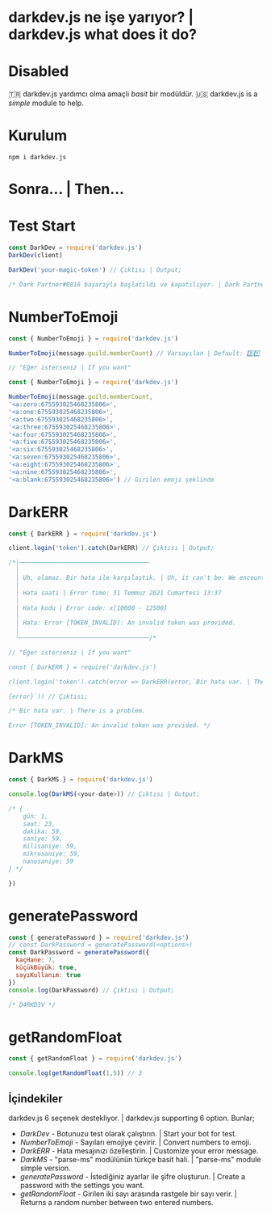 # darkdev.js ne işe yarıyor? | darkdev.js what does it do?
# Disabled
🇹🇷 darkdev.js yardımcı olma amaçlı *basit* bir modüldür.
🇺🇸 darkdev.js is a *simple* module to help.

# Kurulum

`npm i darkdev.js`

# Sonra... | Then...

# Test Start
```js
const DarkDev = require('darkdev.js')
DarkDev(client)

DarkDev('your-magic-token') // Çıktısı | Output;

/* Dark Partner#0816 başarıyla başlatıldı ve kapatılıyor. | Dark Partner#0816 succesfully started and now shuting down. */
```

# NumberToEmoji
```js
const { NumberToEmoji } = require('darkdev.js')

NumberToEmoji(message.guild.memberCount) // Varsayılan | Default: 3️⃣1️⃣

// "Eğer isterseniz | If you want"

const { NumberToEmoji } = require('darkdev.js')

NumberToEmoji(message.guild.memberCount,
'<a:zero:675593025468235806>',
'<a:one:675593025468235806>',
'<a:two:675593025468235806>',
'<a:three:675593025468235806>',
'<a:four:675593025468235806>',
'<a:five:675593025468235806>',
'<a:six:675593025468235806>',
'<a:seven:675593025468235806>',
'<a:eight:675593025468235806>',
'<a:nine:675593025468235806>',
'<a:blank:675593025468235806>') // Girilen emoji şeklinde
```

# DarkERR
```js
const { DarkERR } = require('darkdev.js')

client.login('token').catch(DarkERR) // Çıktısı | Output;

/*│────────────────────────────────────
  │
  │ Uh, olamaz. Bir hata ile karşılaştık. | Uh, it can't be. We encountered an error.
  │
  │ Hata saati | Error time: 31 Temmuz 2021 Cumartesi 13:37
  │
  │ Hata kodu | Error code: x[10000 - 12500]
  │
  │ Hata: Error [TOKEN_INVALID]: An invalid token was provided.
  │
  └────────────────────────────────────/*

// "Eğer isterseniz | If you want"

const { DarkERR } = require('darkdev.js')

client.login('token').catch(error => DarkERR(error,`Bir hata var. | There is a problem.

{error}`)) // Çıktısı;

/* Bir hata var. | There is a problem.

Error [TOKEN_INVALID]: An invalid token was provided. */
```

# DarkMS
```js
const { DarkMS } = require('darkdev.js')

console.log(DarkMS(<your-date>)) // Çıktısı | Output;

/* {
	gün: 1,
	saat: 23,
	dakika: 59,
	saniye: 59,
	milisaniye: 59,
	mikrosaniye: 59,
	nanosaniye: 59
} */

})
```

# generatePassword
```js
const { generatePassword } = require('darkdev.js')
// const DarkPassword = generatePassword(<options>)
const DarkPassword = generatePassword({
  kaçHane: 7,
  küçükBüyük: true,
  sayıKullanım: true
})
console.log(DarkPassword) // Çıktısı | Output;

/* D4RKD3V */
```

# getRandomFloat
```js
const { getRandomFloat } = require('darkdev.js')

console.log(getRandomFloat(1,5)) // 3
```
## İçindekiler

darkdev.js 6 seçenek destekliyor. | darkdev.js supporting 6 option. Bunlar;

* *_DarkDev_* - Botunuzu test olarak çalıştırın. | Start your bot for test.
* *_NumberToEmoji_* - Sayıları emojiye çevirir. | Convert numbers to emoji.
* *_DarkERR_* - Hata mesajınızı özelleştirin. | Customize your error message.
* *_DarkMS_* - "parse-ms" modülünün türkçe basit hali. | "parse-ms" module simple version.
* *_generatePassword_* - İstediğiniz ayarlar ile şifre oluşturun. | Create a password with the settings you want.
* *_getRandomFloat_* - Girilen iki sayı arasında rastgele bir sayı verir. | Returns a random number between two entered numbers.
